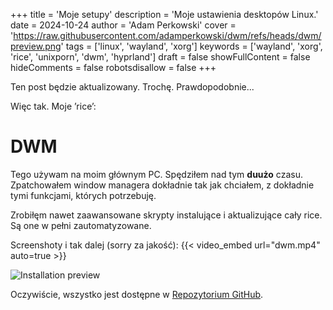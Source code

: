 +++
title = 'Moje setupy'
description = 'Moje ustawienia desktopów Linux.'
date = 2024-10-24
author = 'Adam Perkowski'
cover = 'https://raw.githubusercontent.com/adamperkowski/dwm/refs/heads/dwm/preview.png'
tags = ['linux', 'wayland', 'xorg']
keywords = ['wayland', 'xorg', 'rice', 'unixporn', 'dwm', 'hyprland']
draft = false
showFullContent = false
hideComments = false
robotsdisallow = false
+++

Ten post będzie aktualizowany. Trochę. Prawdopodobnie...

Więc tak. Moje ’rice’:

# DWM

Tego używam na moim głównym PC. Spędziłem nad tym **duużo** czasu.<br>
Zpatchowałem window managera dokładnie tak jak chciałem, z dokładnie tymi funkcjami, których potrzebuję.

Zrobiłęm nawet zaawansowane skrypty instalujące i aktualizujące cały rice. Są one w pełni zautomatyzowane.

Screenshoty i tak dalej (sorry za jakość):
{{< video_embed url="dwm.mp4" auto=true >}}
<!-- ![DWM preview](https://raw.githubusercontent.com/adamperkowski/dwm/refs/heads/dwm/preview.png) -->
![Installation preview](https://raw.githubusercontent.com/adamperkowski/dwm/refs/heads/dwm/install_preview.gif)

Oczywiście, wszystko jest dostępne w [Repozytorium GitHub](https://github.com/adamperkowski/dwm).
